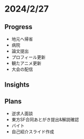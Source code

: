 # 2024/2/27

## Progress

- 地元へ帰省
- 病院
- 論文提出
- プロフィール更新
- 観たアニメ更新
- 大会の配信

## Insights

## Plans

- 逆求人面談
- 東方SF合同あとがき提出&解説確認
- バイト
- 自己紹介スライド作成
